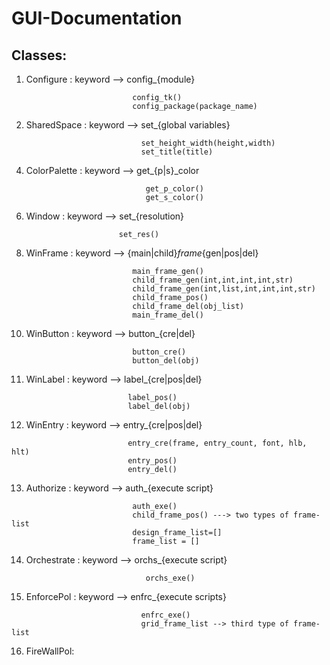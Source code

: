 # GUI-Documentation

## Classes:
1. Configure : keyword --> config_{module}
```
                           config_tk()
                           config_package(package_name)
```
2. SharedSpace : keyword --> set_{global variables}
```
                             set_height_width(height,width)
                             set_title(title)
```
4. ColorPalette : keyword --> get_{p|s}_color
```
                              get_p_color()
                              get_s_color()
```
6. Window : keyword --> set_{resolution}
```
                        set_res()
```
8. WinFrame : keyword --> {main|child}_frame_{gen|pos|del}
```
                           main_frame_gen()
                           child_frame_gen(int,int,int,int,str)
                           child_frame_gen(int,list,int,int,int,str)
                           child_frame_pos()
                           child_frame_del(obj_list)
                           main_frame_del()
```
10. WinButton : keyword --> button_{cre|del}
```
                           button_cre()
                           button_del(obj)
```
11. WinLabel : keyword --> label_{cre|pos|del}
```
                          label_pos()
                          label_del(obj)
```
12. WinEntry : keyword --> entry_{cre|pos|del}
```
                          entry_cre(frame, entry_count, font, hlb, hlt)
                          entry_pos()
                          entry_del()
```
13. Authorize : keyword --> auth_{execute script}
```
                           auth_exe()
                           child_frame_pos() ---> two types of frame-list
                           design_frame_list=[]
                           frame_list = []
```
14. Orchestrate : keyword --> orchs_{execute script}
```
                              orchs_exe()
```
15. EnforcePol : keyword --> enfrc_{execute scripts}
```
                             enfrc_exe()
                             grid_frame_list --> third type of frame-list
```
16. FireWallPol:  

